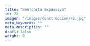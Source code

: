 ```yaml
---
title: "Bentonita Expansiva"
id: 28
imagen: "/images/construccion/40.jpg"
meta_keywords: ""
meta_description: ""
draft: false
weight: 0
---
```

